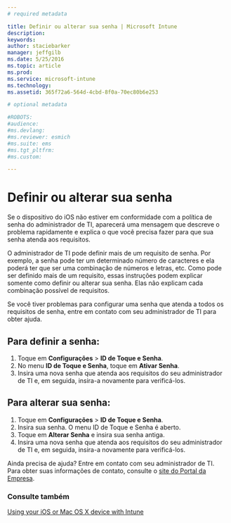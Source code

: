```yaml
---
# required metadata

title: Definir ou alterar sua senha | Microsoft Intune
description:
keywords:
author: staciebarker
manager: jeffgilb
ms.date: 5/25/2016
ms.topic: article
ms.prod:
ms.service: microsoft-intune
ms.technology:
ms.assetid: 365f72a6-564d-4cbd-8f0a-70ec80b6e253

# optional metadata

#ROBOTS:
#audience:
#ms.devlang:
#ms.reviewer: esmich
#ms.suite: ems
#ms.tgt_pltfrm:
#ms.custom:

---
```


# Definir ou alterar sua senha

Se o dispositivo do iOS não estiver em conformidade com a política de senha do administrador de TI, aparecerá uma mensagem que descreve o problema rapidamente e explica o que você precisa fazer para que sua senha atenda aos requisitos.

O administrador de TI pode definir mais de um requisito de senha. Por exemplo, a senha pode ter um determinado número de caracteres e ela poderá ter que ser uma combinação de números e letras, etc. Como pode ser definido mais de um requisito, essas instruções podem explicar somente como definir ou alterar sua senha. Elas não explicam cada combinação possível de requisitos. 

Se você tiver problemas para configurar uma senha que atenda a todos os requisitos de senha, entre em contato com seu administrador de TI para obter ajuda.

## Para definir a senha:

1. Toque em **Configurações** > **ID de Toque e Senha**.
2. No menu **ID de Toque e Senha**, toque em **Ativar Senha**.
3. Insira uma nova senha que atenda aos requisitos do seu administrador de TI e, em seguida, insira-a novamente para verificá-los.

## Para alterar sua senha:

1. Toque em **Configurações** > **ID de Toque e Senha**.
2. Insira sua senha. O menu ID de Toque e Senha é aberto.
2. Toque em **Alterar Senha** e insira sua senha antiga.
3. Insira uma nova senha que atenda aos requisitos do seu administrador de TI e, em seguida, insira-a novamente para verificá-los.

Ainda precisa de ajuda? Entre em contato com seu administrador de TI. Para obter suas informações de contato, consulte o [site do Portal da Empresa](http://portal.manage.microsoft.com).

### Consulte também
[Using your iOS or Mac OS X device with Intune](using-your-ios-or-mac-os-x-device-with-intune.md)

<!--HONumber=Jun16_HO2-->


